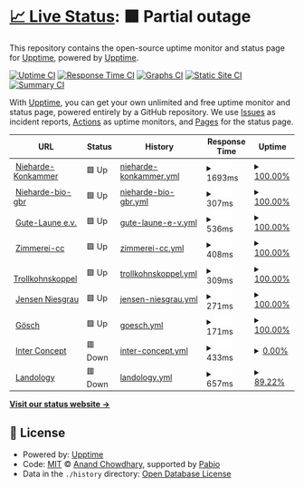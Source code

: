 # [📈 Live Status](https://demo.upptime.js.org): <!--live status--> **🟧 Partial outage**

This repository contains the open-source uptime monitor and status page for [Upptime](https://upptime.js.org), powered by [Upptime](https://github.com/upptime/upptime).

[![Uptime CI](https://github.com/upptime/upptime/workflows/Uptime%20CI/badge.svg)](https://github.com/upptime/upptime/actions?query=workflow%3A%22Uptime+CI%22)
[![Response Time CI](https://github.com/upptime/upptime/workflows/Response%20Time%20CI/badge.svg)](https://github.com/upptime/upptime/actions?query=workflow%3A%22Response+Time+CI%22)
[![Graphs CI](https://github.com/upptime/upptime/workflows/Graphs%20CI/badge.svg)](https://github.com/upptime/upptime/actions?query=workflow%3A%22Graphs+CI%22)
[![Static Site CI](https://github.com/upptime/upptime/workflows/Static%20Site%20CI/badge.svg)](https://github.com/upptime/upptime/actions?query=workflow%3A%22Static+Site+CI%22)
[![Summary CI](https://github.com/upptime/upptime/workflows/Summary%20CI/badge.svg)](https://github.com/upptime/upptime/actions?query=workflow%3A%22Summary+CI%22)

With [Upptime](https://upptime.js.org), you can get your own unlimited and free uptime monitor and status page, powered entirely by a GitHub repository. We use [Issues](https://github.com/upptime/upptime/issues) as incident reports, [Actions](https://github.com/upptime/upptime/actions) as uptime monitors, and [Pages](https://demo.upptime.js.org) for the status page.

<!--start: status pages-->
<!-- This summary is generated by Upptime (https://github.com/upptime/upptime) -->
<!-- Do not edit this manually, your changes will be overwritten -->
<!-- prettier-ignore -->
| URL | Status | History | Response Time | Uptime |
| --- | ------ | ------- | ------------- | ------ |
| <img alt="" src="https://icons.duckduckgo.com/ip3/nieharde-kornkammer.de.ico" height="13"> [Nieharde-Konkammer](https://nieharde-kornkammer.de) | 🟩 Up | [nieharde-konkammer.yml](https://github.com/sneezegray/uptime/commits/HEAD/history/nieharde-konkammer.yml) | <details><summary><img alt="Response time graph" src="./graphs/nieharde-konkammer/response-time-week.png" height="20"> 1693ms</summary><br><a href="https://demo.upptime.js.org/history/nieharde-konkammer"><img alt="Response time 1802" src="https://img.shields.io/endpoint?url=https%3A%2F%2Fraw.githubusercontent.com%2Fsneezegray%2Fuptime%2FHEAD%2Fapi%2Fnieharde-konkammer%2Fresponse-time.json"></a><br><a href="https://demo.upptime.js.org/history/nieharde-konkammer"><img alt="24-hour response time 1745" src="https://img.shields.io/endpoint?url=https%3A%2F%2Fraw.githubusercontent.com%2Fsneezegray%2Fuptime%2FHEAD%2Fapi%2Fnieharde-konkammer%2Fresponse-time-day.json"></a><br><a href="https://demo.upptime.js.org/history/nieharde-konkammer"><img alt="7-day response time 1693" src="https://img.shields.io/endpoint?url=https%3A%2F%2Fraw.githubusercontent.com%2Fsneezegray%2Fuptime%2FHEAD%2Fapi%2Fnieharde-konkammer%2Fresponse-time-week.json"></a><br><a href="https://demo.upptime.js.org/history/nieharde-konkammer"><img alt="30-day response time 1747" src="https://img.shields.io/endpoint?url=https%3A%2F%2Fraw.githubusercontent.com%2Fsneezegray%2Fuptime%2FHEAD%2Fapi%2Fnieharde-konkammer%2Fresponse-time-month.json"></a><br><a href="https://demo.upptime.js.org/history/nieharde-konkammer"><img alt="1-year response time 1802" src="https://img.shields.io/endpoint?url=https%3A%2F%2Fraw.githubusercontent.com%2Fsneezegray%2Fuptime%2FHEAD%2Fapi%2Fnieharde-konkammer%2Fresponse-time-year.json"></a></details> | <details><summary><a href="https://demo.upptime.js.org/history/nieharde-konkammer">100.00%</a></summary><a href="https://demo.upptime.js.org/history/nieharde-konkammer"><img alt="All-time uptime 100.00%" src="https://img.shields.io/endpoint?url=https%3A%2F%2Fraw.githubusercontent.com%2Fsneezegray%2Fuptime%2FHEAD%2Fapi%2Fnieharde-konkammer%2Fuptime.json"></a><br><a href="https://demo.upptime.js.org/history/nieharde-konkammer"><img alt="24-hour uptime 100.00%" src="https://img.shields.io/endpoint?url=https%3A%2F%2Fraw.githubusercontent.com%2Fsneezegray%2Fuptime%2FHEAD%2Fapi%2Fnieharde-konkammer%2Fuptime-day.json"></a><br><a href="https://demo.upptime.js.org/history/nieharde-konkammer"><img alt="7-day uptime 100.00%" src="https://img.shields.io/endpoint?url=https%3A%2F%2Fraw.githubusercontent.com%2Fsneezegray%2Fuptime%2FHEAD%2Fapi%2Fnieharde-konkammer%2Fuptime-week.json"></a><br><a href="https://demo.upptime.js.org/history/nieharde-konkammer"><img alt="30-day uptime 100.00%" src="https://img.shields.io/endpoint?url=https%3A%2F%2Fraw.githubusercontent.com%2Fsneezegray%2Fuptime%2FHEAD%2Fapi%2Fnieharde-konkammer%2Fuptime-month.json"></a><br><a href="https://demo.upptime.js.org/history/nieharde-konkammer"><img alt="1-year uptime 100.00%" src="https://img.shields.io/endpoint?url=https%3A%2F%2Fraw.githubusercontent.com%2Fsneezegray%2Fuptime%2FHEAD%2Fapi%2Fnieharde-konkammer%2Fuptime-year.json"></a></details>
| <img alt="" src="https://icons.duckduckgo.com/ip3/nieharde-bio-gbr.de.ico" height="13"> [Nieharde-bio-gbr](https://Nieharde-bio-gbr.de) | 🟩 Up | [nieharde-bio-gbr.yml](https://github.com/sneezegray/uptime/commits/HEAD/history/nieharde-bio-gbr.yml) | <details><summary><img alt="Response time graph" src="./graphs/nieharde-bio-gbr/response-time-week.png" height="20"> 307ms</summary><br><a href="https://demo.upptime.js.org/history/nieharde-bio-gbr"><img alt="Response time 440" src="https://img.shields.io/endpoint?url=https%3A%2F%2Fraw.githubusercontent.com%2Fsneezegray%2Fuptime%2FHEAD%2Fapi%2Fnieharde-bio-gbr%2Fresponse-time.json"></a><br><a href="https://demo.upptime.js.org/history/nieharde-bio-gbr"><img alt="24-hour response time 320" src="https://img.shields.io/endpoint?url=https%3A%2F%2Fraw.githubusercontent.com%2Fsneezegray%2Fuptime%2FHEAD%2Fapi%2Fnieharde-bio-gbr%2Fresponse-time-day.json"></a><br><a href="https://demo.upptime.js.org/history/nieharde-bio-gbr"><img alt="7-day response time 307" src="https://img.shields.io/endpoint?url=https%3A%2F%2Fraw.githubusercontent.com%2Fsneezegray%2Fuptime%2FHEAD%2Fapi%2Fnieharde-bio-gbr%2Fresponse-time-week.json"></a><br><a href="https://demo.upptime.js.org/history/nieharde-bio-gbr"><img alt="30-day response time 547" src="https://img.shields.io/endpoint?url=https%3A%2F%2Fraw.githubusercontent.com%2Fsneezegray%2Fuptime%2FHEAD%2Fapi%2Fnieharde-bio-gbr%2Fresponse-time-month.json"></a><br><a href="https://demo.upptime.js.org/history/nieharde-bio-gbr"><img alt="1-year response time 440" src="https://img.shields.io/endpoint?url=https%3A%2F%2Fraw.githubusercontent.com%2Fsneezegray%2Fuptime%2FHEAD%2Fapi%2Fnieharde-bio-gbr%2Fresponse-time-year.json"></a></details> | <details><summary><a href="https://demo.upptime.js.org/history/nieharde-bio-gbr">100.00%</a></summary><a href="https://demo.upptime.js.org/history/nieharde-bio-gbr"><img alt="All-time uptime 99.97%" src="https://img.shields.io/endpoint?url=https%3A%2F%2Fraw.githubusercontent.com%2Fsneezegray%2Fuptime%2FHEAD%2Fapi%2Fnieharde-bio-gbr%2Fuptime.json"></a><br><a href="https://demo.upptime.js.org/history/nieharde-bio-gbr"><img alt="24-hour uptime 100.00%" src="https://img.shields.io/endpoint?url=https%3A%2F%2Fraw.githubusercontent.com%2Fsneezegray%2Fuptime%2FHEAD%2Fapi%2Fnieharde-bio-gbr%2Fuptime-day.json"></a><br><a href="https://demo.upptime.js.org/history/nieharde-bio-gbr"><img alt="7-day uptime 100.00%" src="https://img.shields.io/endpoint?url=https%3A%2F%2Fraw.githubusercontent.com%2Fsneezegray%2Fuptime%2FHEAD%2Fapi%2Fnieharde-bio-gbr%2Fuptime-week.json"></a><br><a href="https://demo.upptime.js.org/history/nieharde-bio-gbr"><img alt="30-day uptime 99.93%" src="https://img.shields.io/endpoint?url=https%3A%2F%2Fraw.githubusercontent.com%2Fsneezegray%2Fuptime%2FHEAD%2Fapi%2Fnieharde-bio-gbr%2Fuptime-month.json"></a><br><a href="https://demo.upptime.js.org/history/nieharde-bio-gbr"><img alt="1-year uptime 99.97%" src="https://img.shields.io/endpoint?url=https%3A%2F%2Fraw.githubusercontent.com%2Fsneezegray%2Fuptime%2FHEAD%2Fapi%2Fnieharde-bio-gbr%2Fuptime-year.json"></a></details>
| <img alt="" src="https://icons.duckduckgo.com/ip3/gute-laune.org.ico" height="13"> [Gute-Laune e.v.](https://gute-laune.org) | 🟩 Up | [gute-laune-e-v.yml](https://github.com/sneezegray/uptime/commits/HEAD/history/gute-laune-e-v.yml) | <details><summary><img alt="Response time graph" src="./graphs/gute-laune-e-v/response-time-week.png" height="20"> 536ms</summary><br><a href="https://demo.upptime.js.org/history/gute-laune-e-v"><img alt="Response time 455" src="https://img.shields.io/endpoint?url=https%3A%2F%2Fraw.githubusercontent.com%2Fsneezegray%2Fuptime%2FHEAD%2Fapi%2Fgute-laune-e-v%2Fresponse-time.json"></a><br><a href="https://demo.upptime.js.org/history/gute-laune-e-v"><img alt="24-hour response time 555" src="https://img.shields.io/endpoint?url=https%3A%2F%2Fraw.githubusercontent.com%2Fsneezegray%2Fuptime%2FHEAD%2Fapi%2Fgute-laune-e-v%2Fresponse-time-day.json"></a><br><a href="https://demo.upptime.js.org/history/gute-laune-e-v"><img alt="7-day response time 536" src="https://img.shields.io/endpoint?url=https%3A%2F%2Fraw.githubusercontent.com%2Fsneezegray%2Fuptime%2FHEAD%2Fapi%2Fgute-laune-e-v%2Fresponse-time-week.json"></a><br><a href="https://demo.upptime.js.org/history/gute-laune-e-v"><img alt="30-day response time 466" src="https://img.shields.io/endpoint?url=https%3A%2F%2Fraw.githubusercontent.com%2Fsneezegray%2Fuptime%2FHEAD%2Fapi%2Fgute-laune-e-v%2Fresponse-time-month.json"></a><br><a href="https://demo.upptime.js.org/history/gute-laune-e-v"><img alt="1-year response time 455" src="https://img.shields.io/endpoint?url=https%3A%2F%2Fraw.githubusercontent.com%2Fsneezegray%2Fuptime%2FHEAD%2Fapi%2Fgute-laune-e-v%2Fresponse-time-year.json"></a></details> | <details><summary><a href="https://demo.upptime.js.org/history/gute-laune-e-v">100.00%</a></summary><a href="https://demo.upptime.js.org/history/gute-laune-e-v"><img alt="All-time uptime 100.00%" src="https://img.shields.io/endpoint?url=https%3A%2F%2Fraw.githubusercontent.com%2Fsneezegray%2Fuptime%2FHEAD%2Fapi%2Fgute-laune-e-v%2Fuptime.json"></a><br><a href="https://demo.upptime.js.org/history/gute-laune-e-v"><img alt="24-hour uptime 100.00%" src="https://img.shields.io/endpoint?url=https%3A%2F%2Fraw.githubusercontent.com%2Fsneezegray%2Fuptime%2FHEAD%2Fapi%2Fgute-laune-e-v%2Fuptime-day.json"></a><br><a href="https://demo.upptime.js.org/history/gute-laune-e-v"><img alt="7-day uptime 100.00%" src="https://img.shields.io/endpoint?url=https%3A%2F%2Fraw.githubusercontent.com%2Fsneezegray%2Fuptime%2FHEAD%2Fapi%2Fgute-laune-e-v%2Fuptime-week.json"></a><br><a href="https://demo.upptime.js.org/history/gute-laune-e-v"><img alt="30-day uptime 100.00%" src="https://img.shields.io/endpoint?url=https%3A%2F%2Fraw.githubusercontent.com%2Fsneezegray%2Fuptime%2FHEAD%2Fapi%2Fgute-laune-e-v%2Fuptime-month.json"></a><br><a href="https://demo.upptime.js.org/history/gute-laune-e-v"><img alt="1-year uptime 100.00%" src="https://img.shields.io/endpoint?url=https%3A%2F%2Fraw.githubusercontent.com%2Fsneezegray%2Fuptime%2FHEAD%2Fapi%2Fgute-laune-e-v%2Fuptime-year.json"></a></details>
| <img alt="" src="https://icons.duckduckgo.com/ip3/zimmerei-cc.de.ico" height="13"> [Zimmerei-cc](https://zimmerei-cc.de) | 🟩 Up | [zimmerei-cc.yml](https://github.com/sneezegray/uptime/commits/HEAD/history/zimmerei-cc.yml) | <details><summary><img alt="Response time graph" src="./graphs/zimmerei-cc/response-time-week.png" height="20"> 408ms</summary><br><a href="https://demo.upptime.js.org/history/zimmerei-cc"><img alt="Response time 378" src="https://img.shields.io/endpoint?url=https%3A%2F%2Fraw.githubusercontent.com%2Fsneezegray%2Fuptime%2FHEAD%2Fapi%2Fzimmerei-cc%2Fresponse-time.json"></a><br><a href="https://demo.upptime.js.org/history/zimmerei-cc"><img alt="24-hour response time 322" src="https://img.shields.io/endpoint?url=https%3A%2F%2Fraw.githubusercontent.com%2Fsneezegray%2Fuptime%2FHEAD%2Fapi%2Fzimmerei-cc%2Fresponse-time-day.json"></a><br><a href="https://demo.upptime.js.org/history/zimmerei-cc"><img alt="7-day response time 408" src="https://img.shields.io/endpoint?url=https%3A%2F%2Fraw.githubusercontent.com%2Fsneezegray%2Fuptime%2FHEAD%2Fapi%2Fzimmerei-cc%2Fresponse-time-week.json"></a><br><a href="https://demo.upptime.js.org/history/zimmerei-cc"><img alt="30-day response time 373" src="https://img.shields.io/endpoint?url=https%3A%2F%2Fraw.githubusercontent.com%2Fsneezegray%2Fuptime%2FHEAD%2Fapi%2Fzimmerei-cc%2Fresponse-time-month.json"></a><br><a href="https://demo.upptime.js.org/history/zimmerei-cc"><img alt="1-year response time 378" src="https://img.shields.io/endpoint?url=https%3A%2F%2Fraw.githubusercontent.com%2Fsneezegray%2Fuptime%2FHEAD%2Fapi%2Fzimmerei-cc%2Fresponse-time-year.json"></a></details> | <details><summary><a href="https://demo.upptime.js.org/history/zimmerei-cc">100.00%</a></summary><a href="https://demo.upptime.js.org/history/zimmerei-cc"><img alt="All-time uptime 100.00%" src="https://img.shields.io/endpoint?url=https%3A%2F%2Fraw.githubusercontent.com%2Fsneezegray%2Fuptime%2FHEAD%2Fapi%2Fzimmerei-cc%2Fuptime.json"></a><br><a href="https://demo.upptime.js.org/history/zimmerei-cc"><img alt="24-hour uptime 100.00%" src="https://img.shields.io/endpoint?url=https%3A%2F%2Fraw.githubusercontent.com%2Fsneezegray%2Fuptime%2FHEAD%2Fapi%2Fzimmerei-cc%2Fuptime-day.json"></a><br><a href="https://demo.upptime.js.org/history/zimmerei-cc"><img alt="7-day uptime 100.00%" src="https://img.shields.io/endpoint?url=https%3A%2F%2Fraw.githubusercontent.com%2Fsneezegray%2Fuptime%2FHEAD%2Fapi%2Fzimmerei-cc%2Fuptime-week.json"></a><br><a href="https://demo.upptime.js.org/history/zimmerei-cc"><img alt="30-day uptime 100.00%" src="https://img.shields.io/endpoint?url=https%3A%2F%2Fraw.githubusercontent.com%2Fsneezegray%2Fuptime%2FHEAD%2Fapi%2Fzimmerei-cc%2Fuptime-month.json"></a><br><a href="https://demo.upptime.js.org/history/zimmerei-cc"><img alt="1-year uptime 100.00%" src="https://img.shields.io/endpoint?url=https%3A%2F%2Fraw.githubusercontent.com%2Fsneezegray%2Fuptime%2FHEAD%2Fapi%2Fzimmerei-cc%2Fuptime-year.json"></a></details>
| <img alt="" src="https://icons.duckduckgo.com/ip3/trollkohnskoppel.de.ico" height="13"> [Trollkohnskoppel](https://trollkohnskoppel.de) | 🟩 Up | [trollkohnskoppel.yml](https://github.com/sneezegray/uptime/commits/HEAD/history/trollkohnskoppel.yml) | <details><summary><img alt="Response time graph" src="./graphs/trollkohnskoppel/response-time-week.png" height="20"> 309ms</summary><br><a href="https://demo.upptime.js.org/history/trollkohnskoppel"><img alt="Response time 268" src="https://img.shields.io/endpoint?url=https%3A%2F%2Fraw.githubusercontent.com%2Fsneezegray%2Fuptime%2FHEAD%2Fapi%2Ftrollkohnskoppel%2Fresponse-time.json"></a><br><a href="https://demo.upptime.js.org/history/trollkohnskoppel"><img alt="24-hour response time 322" src="https://img.shields.io/endpoint?url=https%3A%2F%2Fraw.githubusercontent.com%2Fsneezegray%2Fuptime%2FHEAD%2Fapi%2Ftrollkohnskoppel%2Fresponse-time-day.json"></a><br><a href="https://demo.upptime.js.org/history/trollkohnskoppel"><img alt="7-day response time 309" src="https://img.shields.io/endpoint?url=https%3A%2F%2Fraw.githubusercontent.com%2Fsneezegray%2Fuptime%2FHEAD%2Fapi%2Ftrollkohnskoppel%2Fresponse-time-week.json"></a><br><a href="https://demo.upptime.js.org/history/trollkohnskoppel"><img alt="30-day response time 272" src="https://img.shields.io/endpoint?url=https%3A%2F%2Fraw.githubusercontent.com%2Fsneezegray%2Fuptime%2FHEAD%2Fapi%2Ftrollkohnskoppel%2Fresponse-time-month.json"></a><br><a href="https://demo.upptime.js.org/history/trollkohnskoppel"><img alt="1-year response time 268" src="https://img.shields.io/endpoint?url=https%3A%2F%2Fraw.githubusercontent.com%2Fsneezegray%2Fuptime%2FHEAD%2Fapi%2Ftrollkohnskoppel%2Fresponse-time-year.json"></a></details> | <details><summary><a href="https://demo.upptime.js.org/history/trollkohnskoppel">100.00%</a></summary><a href="https://demo.upptime.js.org/history/trollkohnskoppel"><img alt="All-time uptime 100.00%" src="https://img.shields.io/endpoint?url=https%3A%2F%2Fraw.githubusercontent.com%2Fsneezegray%2Fuptime%2FHEAD%2Fapi%2Ftrollkohnskoppel%2Fuptime.json"></a><br><a href="https://demo.upptime.js.org/history/trollkohnskoppel"><img alt="24-hour uptime 100.00%" src="https://img.shields.io/endpoint?url=https%3A%2F%2Fraw.githubusercontent.com%2Fsneezegray%2Fuptime%2FHEAD%2Fapi%2Ftrollkohnskoppel%2Fuptime-day.json"></a><br><a href="https://demo.upptime.js.org/history/trollkohnskoppel"><img alt="7-day uptime 100.00%" src="https://img.shields.io/endpoint?url=https%3A%2F%2Fraw.githubusercontent.com%2Fsneezegray%2Fuptime%2FHEAD%2Fapi%2Ftrollkohnskoppel%2Fuptime-week.json"></a><br><a href="https://demo.upptime.js.org/history/trollkohnskoppel"><img alt="30-day uptime 100.00%" src="https://img.shields.io/endpoint?url=https%3A%2F%2Fraw.githubusercontent.com%2Fsneezegray%2Fuptime%2FHEAD%2Fapi%2Ftrollkohnskoppel%2Fuptime-month.json"></a><br><a href="https://demo.upptime.js.org/history/trollkohnskoppel"><img alt="1-year uptime 100.00%" src="https://img.shields.io/endpoint?url=https%3A%2F%2Fraw.githubusercontent.com%2Fsneezegray%2Fuptime%2FHEAD%2Fapi%2Ftrollkohnskoppel%2Fuptime-year.json"></a></details>
| <img alt="" src="https://icons.duckduckgo.com/ip3/jensen-niesgrau.de.ico" height="13"> [Jensen Niesgrau](https://jensen-niesgrau.de) | 🟩 Up | [jensen-niesgrau.yml](https://github.com/sneezegray/uptime/commits/HEAD/history/jensen-niesgrau.yml) | <details><summary><img alt="Response time graph" src="./graphs/jensen-niesgrau/response-time-week.png" height="20"> 271ms</summary><br><a href="https://demo.upptime.js.org/history/jensen-niesgrau"><img alt="Response time 271" src="https://img.shields.io/endpoint?url=https%3A%2F%2Fraw.githubusercontent.com%2Fsneezegray%2Fuptime%2FHEAD%2Fapi%2Fjensen-niesgrau%2Fresponse-time.json"></a><br><a href="https://demo.upptime.js.org/history/jensen-niesgrau"><img alt="24-hour response time 244" src="https://img.shields.io/endpoint?url=https%3A%2F%2Fraw.githubusercontent.com%2Fsneezegray%2Fuptime%2FHEAD%2Fapi%2Fjensen-niesgrau%2Fresponse-time-day.json"></a><br><a href="https://demo.upptime.js.org/history/jensen-niesgrau"><img alt="7-day response time 271" src="https://img.shields.io/endpoint?url=https%3A%2F%2Fraw.githubusercontent.com%2Fsneezegray%2Fuptime%2FHEAD%2Fapi%2Fjensen-niesgrau%2Fresponse-time-week.json"></a><br><a href="https://demo.upptime.js.org/history/jensen-niesgrau"><img alt="30-day response time 264" src="https://img.shields.io/endpoint?url=https%3A%2F%2Fraw.githubusercontent.com%2Fsneezegray%2Fuptime%2FHEAD%2Fapi%2Fjensen-niesgrau%2Fresponse-time-month.json"></a><br><a href="https://demo.upptime.js.org/history/jensen-niesgrau"><img alt="1-year response time 271" src="https://img.shields.io/endpoint?url=https%3A%2F%2Fraw.githubusercontent.com%2Fsneezegray%2Fuptime%2FHEAD%2Fapi%2Fjensen-niesgrau%2Fresponse-time-year.json"></a></details> | <details><summary><a href="https://demo.upptime.js.org/history/jensen-niesgrau">100.00%</a></summary><a href="https://demo.upptime.js.org/history/jensen-niesgrau"><img alt="All-time uptime 100.00%" src="https://img.shields.io/endpoint?url=https%3A%2F%2Fraw.githubusercontent.com%2Fsneezegray%2Fuptime%2FHEAD%2Fapi%2Fjensen-niesgrau%2Fuptime.json"></a><br><a href="https://demo.upptime.js.org/history/jensen-niesgrau"><img alt="24-hour uptime 100.00%" src="https://img.shields.io/endpoint?url=https%3A%2F%2Fraw.githubusercontent.com%2Fsneezegray%2Fuptime%2FHEAD%2Fapi%2Fjensen-niesgrau%2Fuptime-day.json"></a><br><a href="https://demo.upptime.js.org/history/jensen-niesgrau"><img alt="7-day uptime 100.00%" src="https://img.shields.io/endpoint?url=https%3A%2F%2Fraw.githubusercontent.com%2Fsneezegray%2Fuptime%2FHEAD%2Fapi%2Fjensen-niesgrau%2Fuptime-week.json"></a><br><a href="https://demo.upptime.js.org/history/jensen-niesgrau"><img alt="30-day uptime 100.00%" src="https://img.shields.io/endpoint?url=https%3A%2F%2Fraw.githubusercontent.com%2Fsneezegray%2Fuptime%2FHEAD%2Fapi%2Fjensen-niesgrau%2Fuptime-month.json"></a><br><a href="https://demo.upptime.js.org/history/jensen-niesgrau"><img alt="1-year uptime 100.00%" src="https://img.shields.io/endpoint?url=https%3A%2F%2Fraw.githubusercontent.com%2Fsneezegray%2Fuptime%2FHEAD%2Fapi%2Fjensen-niesgrau%2Fuptime-year.json"></a></details>
| <img alt="" src="https://icons.duckduckgo.com/ip3/goesch.shop.ico" height="13"> [Gösch](https://goesch.shop) | 🟩 Up | [goesch.yml](https://github.com/sneezegray/uptime/commits/HEAD/history/goesch.yml) | <details><summary><img alt="Response time graph" src="./graphs/goesch/response-time-week.png" height="20"> 171ms</summary><br><a href="https://demo.upptime.js.org/history/goesch"><img alt="Response time 185" src="https://img.shields.io/endpoint?url=https%3A%2F%2Fraw.githubusercontent.com%2Fsneezegray%2Fuptime%2FHEAD%2Fapi%2Fgoesch%2Fresponse-time.json"></a><br><a href="https://demo.upptime.js.org/history/goesch"><img alt="24-hour response time 163" src="https://img.shields.io/endpoint?url=https%3A%2F%2Fraw.githubusercontent.com%2Fsneezegray%2Fuptime%2FHEAD%2Fapi%2Fgoesch%2Fresponse-time-day.json"></a><br><a href="https://demo.upptime.js.org/history/goesch"><img alt="7-day response time 171" src="https://img.shields.io/endpoint?url=https%3A%2F%2Fraw.githubusercontent.com%2Fsneezegray%2Fuptime%2FHEAD%2Fapi%2Fgoesch%2Fresponse-time-week.json"></a><br><a href="https://demo.upptime.js.org/history/goesch"><img alt="30-day response time 182" src="https://img.shields.io/endpoint?url=https%3A%2F%2Fraw.githubusercontent.com%2Fsneezegray%2Fuptime%2FHEAD%2Fapi%2Fgoesch%2Fresponse-time-month.json"></a><br><a href="https://demo.upptime.js.org/history/goesch"><img alt="1-year response time 185" src="https://img.shields.io/endpoint?url=https%3A%2F%2Fraw.githubusercontent.com%2Fsneezegray%2Fuptime%2FHEAD%2Fapi%2Fgoesch%2Fresponse-time-year.json"></a></details> | <details><summary><a href="https://demo.upptime.js.org/history/goesch">100.00%</a></summary><a href="https://demo.upptime.js.org/history/goesch"><img alt="All-time uptime 100.00%" src="https://img.shields.io/endpoint?url=https%3A%2F%2Fraw.githubusercontent.com%2Fsneezegray%2Fuptime%2FHEAD%2Fapi%2Fgoesch%2Fuptime.json"></a><br><a href="https://demo.upptime.js.org/history/goesch"><img alt="24-hour uptime 100.00%" src="https://img.shields.io/endpoint?url=https%3A%2F%2Fraw.githubusercontent.com%2Fsneezegray%2Fuptime%2FHEAD%2Fapi%2Fgoesch%2Fuptime-day.json"></a><br><a href="https://demo.upptime.js.org/history/goesch"><img alt="7-day uptime 100.00%" src="https://img.shields.io/endpoint?url=https%3A%2F%2Fraw.githubusercontent.com%2Fsneezegray%2Fuptime%2FHEAD%2Fapi%2Fgoesch%2Fuptime-week.json"></a><br><a href="https://demo.upptime.js.org/history/goesch"><img alt="30-day uptime 100.00%" src="https://img.shields.io/endpoint?url=https%3A%2F%2Fraw.githubusercontent.com%2Fsneezegray%2Fuptime%2FHEAD%2Fapi%2Fgoesch%2Fuptime-month.json"></a><br><a href="https://demo.upptime.js.org/history/goesch"><img alt="1-year uptime 100.00%" src="https://img.shields.io/endpoint?url=https%3A%2F%2Fraw.githubusercontent.com%2Fsneezegray%2Fuptime%2FHEAD%2Fapi%2Fgoesch%2Fuptime-year.json"></a></details>
| <img alt="" src="https://icons.duckduckgo.com/ip3/inter-concept.org.ico" height="13"> [Inter Concept](https://inter-concept.org/) | 🟥 Down | [inter-concept.yml](https://github.com/sneezegray/uptime/commits/HEAD/history/inter-concept.yml) | <details><summary><img alt="Response time graph" src="./graphs/inter-concept/response-time-week.png" height="20"> 433ms</summary><br><a href="https://demo.upptime.js.org/history/inter-concept"><img alt="Response time 513" src="https://img.shields.io/endpoint?url=https%3A%2F%2Fraw.githubusercontent.com%2Fsneezegray%2Fuptime%2FHEAD%2Fapi%2Finter-concept%2Fresponse-time.json"></a><br><a href="https://demo.upptime.js.org/history/inter-concept"><img alt="24-hour response time 465" src="https://img.shields.io/endpoint?url=https%3A%2F%2Fraw.githubusercontent.com%2Fsneezegray%2Fuptime%2FHEAD%2Fapi%2Finter-concept%2Fresponse-time-day.json"></a><br><a href="https://demo.upptime.js.org/history/inter-concept"><img alt="7-day response time 433" src="https://img.shields.io/endpoint?url=https%3A%2F%2Fraw.githubusercontent.com%2Fsneezegray%2Fuptime%2FHEAD%2Fapi%2Finter-concept%2Fresponse-time-week.json"></a><br><a href="https://demo.upptime.js.org/history/inter-concept"><img alt="30-day response time 571" src="https://img.shields.io/endpoint?url=https%3A%2F%2Fraw.githubusercontent.com%2Fsneezegray%2Fuptime%2FHEAD%2Fapi%2Finter-concept%2Fresponse-time-month.json"></a><br><a href="https://demo.upptime.js.org/history/inter-concept"><img alt="1-year response time 513" src="https://img.shields.io/endpoint?url=https%3A%2F%2Fraw.githubusercontent.com%2Fsneezegray%2Fuptime%2FHEAD%2Fapi%2Finter-concept%2Fresponse-time-year.json"></a></details> | <details><summary><a href="https://demo.upptime.js.org/history/inter-concept">0.00%</a></summary><a href="https://demo.upptime.js.org/history/inter-concept"><img alt="All-time uptime 55.06%" src="https://img.shields.io/endpoint?url=https%3A%2F%2Fraw.githubusercontent.com%2Fsneezegray%2Fuptime%2FHEAD%2Fapi%2Finter-concept%2Fuptime.json"></a><br><a href="https://demo.upptime.js.org/history/inter-concept"><img alt="24-hour uptime 0.00%" src="https://img.shields.io/endpoint?url=https%3A%2F%2Fraw.githubusercontent.com%2Fsneezegray%2Fuptime%2FHEAD%2Fapi%2Finter-concept%2Fuptime-day.json"></a><br><a href="https://demo.upptime.js.org/history/inter-concept"><img alt="7-day uptime 0.00%" src="https://img.shields.io/endpoint?url=https%3A%2F%2Fraw.githubusercontent.com%2Fsneezegray%2Fuptime%2FHEAD%2Fapi%2Finter-concept%2Fuptime-week.json"></a><br><a href="https://demo.upptime.js.org/history/inter-concept"><img alt="30-day uptime 0.00%" src="https://img.shields.io/endpoint?url=https%3A%2F%2Fraw.githubusercontent.com%2Fsneezegray%2Fuptime%2FHEAD%2Fapi%2Finter-concept%2Fuptime-month.json"></a><br><a href="https://demo.upptime.js.org/history/inter-concept"><img alt="1-year uptime 55.06%" src="https://img.shields.io/endpoint?url=https%3A%2F%2Fraw.githubusercontent.com%2Fsneezegray%2Fuptime%2FHEAD%2Fapi%2Finter-concept%2Fuptime-year.json"></a></details>
| <img alt="" src="https://icons.duckduckgo.com/ip3/landology.me.ico" height="13"> [Landology](https://landology.me/) | 🟥 Down | [landology.yml](https://github.com/sneezegray/uptime/commits/HEAD/history/landology.yml) | <details><summary><img alt="Response time graph" src="./graphs/landology/response-time-week.png" height="20"> 657ms</summary><br><a href="https://demo.upptime.js.org/history/landology"><img alt="Response time 742" src="https://img.shields.io/endpoint?url=https%3A%2F%2Fraw.githubusercontent.com%2Fsneezegray%2Fuptime%2FHEAD%2Fapi%2Flandology%2Fresponse-time.json"></a><br><a href="https://demo.upptime.js.org/history/landology"><img alt="24-hour response time 0" src="https://img.shields.io/endpoint?url=https%3A%2F%2Fraw.githubusercontent.com%2Fsneezegray%2Fuptime%2FHEAD%2Fapi%2Flandology%2Fresponse-time-day.json"></a><br><a href="https://demo.upptime.js.org/history/landology"><img alt="7-day response time 657" src="https://img.shields.io/endpoint?url=https%3A%2F%2Fraw.githubusercontent.com%2Fsneezegray%2Fuptime%2FHEAD%2Fapi%2Flandology%2Fresponse-time-week.json"></a><br><a href="https://demo.upptime.js.org/history/landology"><img alt="30-day response time 660" src="https://img.shields.io/endpoint?url=https%3A%2F%2Fraw.githubusercontent.com%2Fsneezegray%2Fuptime%2FHEAD%2Fapi%2Flandology%2Fresponse-time-month.json"></a><br><a href="https://demo.upptime.js.org/history/landology"><img alt="1-year response time 742" src="https://img.shields.io/endpoint?url=https%3A%2F%2Fraw.githubusercontent.com%2Fsneezegray%2Fuptime%2FHEAD%2Fapi%2Flandology%2Fresponse-time-year.json"></a></details> | <details><summary><a href="https://demo.upptime.js.org/history/landology">89.22%</a></summary><a href="https://demo.upptime.js.org/history/landology"><img alt="All-time uptime 68.31%" src="https://img.shields.io/endpoint?url=https%3A%2F%2Fraw.githubusercontent.com%2Fsneezegray%2Fuptime%2FHEAD%2Fapi%2Flandology%2Fuptime.json"></a><br><a href="https://demo.upptime.js.org/history/landology"><img alt="24-hour uptime 24.53%" src="https://img.shields.io/endpoint?url=https%3A%2F%2Fraw.githubusercontent.com%2Fsneezegray%2Fuptime%2FHEAD%2Fapi%2Flandology%2Fuptime-day.json"></a><br><a href="https://demo.upptime.js.org/history/landology"><img alt="7-day uptime 89.22%" src="https://img.shields.io/endpoint?url=https%3A%2F%2Fraw.githubusercontent.com%2Fsneezegray%2Fuptime%2FHEAD%2Fapi%2Flandology%2Fuptime-week.json"></a><br><a href="https://demo.upptime.js.org/history/landology"><img alt="30-day uptime 97.52%" src="https://img.shields.io/endpoint?url=https%3A%2F%2Fraw.githubusercontent.com%2Fsneezegray%2Fuptime%2FHEAD%2Fapi%2Flandology%2Fuptime-month.json"></a><br><a href="https://demo.upptime.js.org/history/landology"><img alt="1-year uptime 68.31%" src="https://img.shields.io/endpoint?url=https%3A%2F%2Fraw.githubusercontent.com%2Fsneezegray%2Fuptime%2FHEAD%2Fapi%2Flandology%2Fuptime-year.json"></a></details>

<!--end: status pages-->

[**Visit our status website →**](https://demo.upptime.js.org)

## 📄 License

- Powered by: [Upptime](https://github.com/upptime/upptime)
- Code: [MIT](./LICENSE) © [Anand Chowdhary](https://anandchowdhary.com), supported by [Pabio](https://pabio.com)
- Data in the `./history` directory: [Open Database License](https://opendatacommons.org/licenses/odbl/1-0/)
